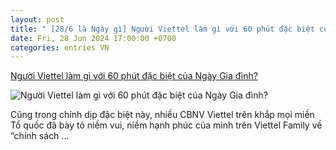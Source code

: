 ```yaml
---
layout: post
title: " [28/6 là Ngày gì] Người Viettel làm gì với 60 phút đặc biệt của Ngày Gia đình?"
date: Fri, 28 Jun 2024 17:00:00 +0700
categories: entries VN
---
```

[Người Viettel làm gì với 60 phút đặc biệt của Ngày Gia đình?](https://viettelfamily.com/news/doi-song/nguoi-viettel-lam-gi-voi-60-phut-dac-biet-cua-ngay-gia-dinh-viet-nam)

![Người Viettel làm gì với 60 phút đặc biệt của Ngày Gia đình?](https://cdnvtfamily.keeng.vn/uploads/viettelfamily/368/minh-anh/anh-man-hinh-2024-06-28-luc-201123-560x380.png)

Cũng trong chính dịp đặc biệt này, nhiều CBNV Viettel trên khắp mọi miền Tổ quốc đã bày tỏ niềm vui, niềm hạnh phúc của mình trên Viettel Family về “chính sách ...


